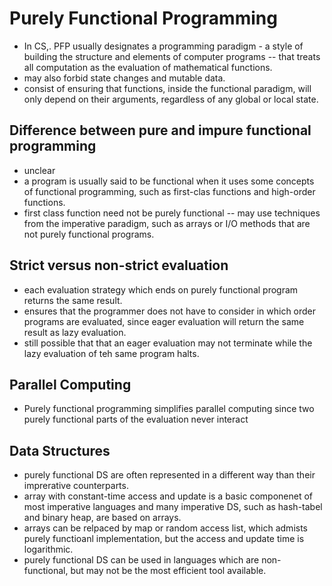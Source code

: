 # Purely Functional Programming

- In CS,. PFP usually designates a programming paradigm - a style of building the structure and elements of computer programs -- that treats all computation as the evaluation of mathematical functions.
- may also forbid state changes and mutable data.
- consist of ensuring that functions, inside the functional paradigm, will only depend on their arguments, regardless of any global or local state.

## Difference between pure and impure functional programming

- unclear
- a program is usually said to be functional when it uses some concepts of functional programming, such as first-clas functions and high-order functions.
- first class function need not be purely functional -- may use techniques from the imperative paradigm, such as arrays or I/O methods that are not purely functional programs.

## Strict versus non-strict evaluation

- each evaluation strategy which ends on purely functional program returns the same result.
- ensures that the programmer does not have to consider in which order programs are evaluated, since eager evaluation will return the same result as lazy evaluation.
- still possible that that an eager evaluation may not terminate while the lazy evaluation of teh same program halts.

## Parallel Computing

- Purely functional programming simplifies parallel computing since two purely functional parts of the evaluation never interact

## Data Structures

- purely functional DS are often represented in a different way than their imprerative counterparts.
- array with constant-time access and update is a basic componenet of most imperative languages and many imperative DS, such as hash-tabel and binary heap, are based on arrays.
- arrays can be relpaced by map or random access list, which admists purely functioanl implementation, but the access and update time is logarithmic.
- purely functional DS can be used in languages which are non-functional, but may not be the most efficient tool available.
